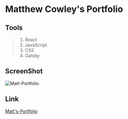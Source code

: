 # Matthew Cowley's Portfolio
## Tools
>1. React
>2. JavaScript
>3. CSS
>4. Gatsby

## ScreenShot
![Matt-Portfolio](Port-ss.png)

## Link
[Matt's-Portfolio]()
